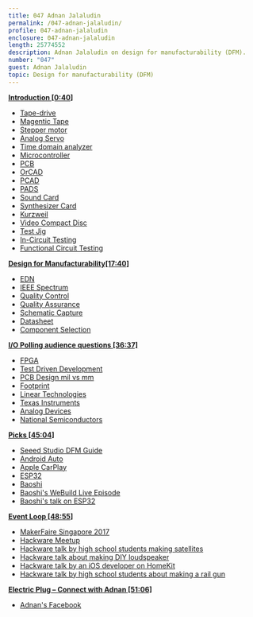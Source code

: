 ```yaml
---
title: 047 Adnan Jalaludin
permalink: /047-adnan-jalaludin/
profile: 047-adnan-jalaludin
enclosure: 047-adnan-jalaludin
length: 25774552
description: Adnan Jalaludin on design for manufacturability (DFM).
number: "047"
guest: Adnan Jalaludin
topic: Design for manufacturability (DFM)
---
```


**[Introduction [0:40]](#t=0:40)**

- [Tape-drive](https://en.wikipedia.org/wiki/Tape_drive)
- [Magentic Tape](https://en.wikipedia.org/wiki/Magnetic_tape)
- [Stepper motor](https://en.wikipedia.org/wiki/Stepper_motor)
- [Analog Servo](http://www.societyofrobots.com/actuators_servos.shtml#digitalanalogservos)
- [Time domain analyzer](https://en.wikipedia.org/wiki/Spectrum_analyzer)
- [Microcontroller](https://en.wikipedia.org/wiki/Microcontroller)
- [PCB](https://en.wikipedia.org/wiki/Printed_circuit_board)
- [OrCAD](http://www.orcad.com/)
- [PCAD](https://en.wikipedia.org/wiki/P-CAD)
- [PADS](https://www.pads.com/)
- [Sound Card](https://en.wikipedia.org/wiki/Sound_card)
- [Synthesizer Card](https://en.wikipedia.org/wiki/Synthesizer)
- [Kurzweil](http://kurzweil.com/)
- [Video Compact Disc](https://en.wikipedia.org/wiki/Video_CD)
- [Test Jig](https://cdn-learn.adafruit.com/downloads/pdf/how-to-make-a-pogo-pin-test-jig.pdf)
- [In-Circuit Testing](https://en.wikipedia.org/wiki/In-circuit_test)
- [Functional Circuit Testing](http://www.bloomy.com/support/blog/circuit-vs-functional-test)

**[Design for Manufacturability[17:40]](#t=17:40)**

- [EDN](http://www.edn.com/)
- [IEEE Spectrum](http://spectrum.ieee.org/)
- [Quality Control](https://en.wikipedia.org/wiki/Quality_control)
- [Quality Assurance](https://en.wikipedia.org/wiki/Quality_assurance)
- [Schematic Capture](https://en.wikipedia.org/wiki/Schematic_capture)
- [Datasheet](https://en.wikipedia.org/wiki/Datasheet)
- [Component Selection](http://www.eeherald.com/section/sourcing-database/component_sourcing_guide5.html)

**[I/O Polling audience questions [36:37]](#t=36:37)**

- [FPGA](https://en.wikipedia.org/wiki/Field-programmable_gate_array)
- [Test Driven Development](https://en.wikipedia.org/wiki/Test-driven_development)
- [PCB Design mil vs mm](https://electronics.stackexchange.com/questions/3314/do-you-layout-in-mil-or-mm)
- [Footprint](https://en.wikipedia.org/wiki/Footprint_(electronics))
- [Linear Technologies](http://www.linear.com/)
- [Texas Instruments](htpp://www.ti.com)
- [Analog Devices](http://www.analog.com/)
- [National Semiconductors](https://en.wikipedia.org/wiki/National_Semiconductor)

**[Picks [45:04]](#t=45:04)**

- [Seeed Studio DFM Guide](https://statics3.seeedstudio.com/fusion/ebook/PCB+DFM+V1.1.pdf)
- [Android Auto](https://www.android.com/auto/)
- [Apple CarPlay](https://www.apple.com/sg/ios/carplay/)
- [ESP32](https://espressif.com/en/products/hardware/esp32/overview)
- [Baoshi](https://ba0sh1.com/)
- [Baoshi's WeBuild Live Episode](http://live.webuild.sg/039-baoshi-zhu/)
- [Baoshi's talk on ESP32](https://engineers.sg/video/updates-on-esp32-development-hackware--1690)

**[Event Loop [48:55]](#t=48:55)**

- [MakerFaire Singapore 2017](http://makerfairesingapore.com/)
- [Hackware Meetup](https://www.meetup.com/hackware/)
- [Hackware talk by high school students making satellites](https://engineers.sg/video/tm32-based-nanosatellite-project-hackware-v3-14159--1773)
- [Hackware talk about making DIY loudspeaker ](https://engineers.sg/video/usb-powered-speaker-system-hackware-v3-14159--1772)
- [Hackware talk by an iOS developer on HomeKit](https://engineers.sg/video/diy-home-automation-hackware--1689)
- [Hackware talk by high school students about making a rail gun](https://engineers.sg/video/hybrid-armature-railgun-hackware-v2-8--1441)

**[Electric Plug  – Connect with Adnan [51:06]](#t=51:06)**

- [Adnan's Facebook](https://www.facebook.com/adnan.aj)
